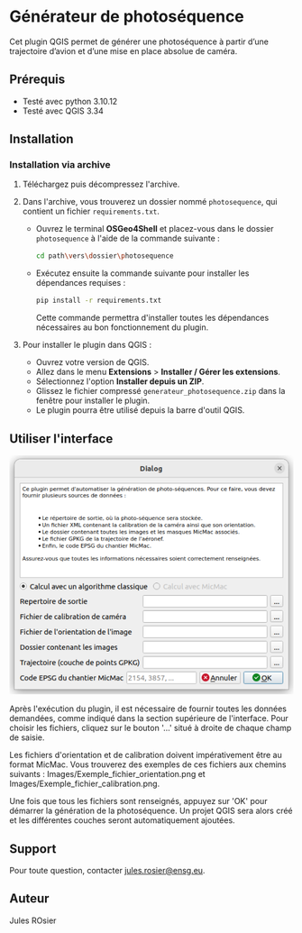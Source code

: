 
# Générateur de photoséquence
Cet plugin QGIS permet de générer une photoséquence à partir d’une trajectoire d’avion et d’une mise en place
absolue de caméra.

## Prérequis
* Testé avec python 3.10.12 
* Testé avec QGIS 3.34

## Installation
### Installation via archive

1. Téléchargez puis décompressez l'archive.
2. Dans l'archive, vous trouverez un dossier nommé `photosequence`, qui contient un fichier `requirements.txt`. 
   - Ouvrez le terminal **OSGeo4Shell** et placez-vous dans le dossier `photosequence` à l'aide de la commande suivante :
     ```bash
     cd path\vers\dossier\photosequence
     ```
   - Exécutez ensuite la commande suivante pour installer les dépendances requises :
     ```bash
     pip install -r requirements.txt
     ```
     Cette commande permettra d'installer toutes les dépendances nécessaires au bon fonctionnement du plugin.

3. Pour installer le plugin dans QGIS :
   - Ouvrez votre version de QGIS.
   - Allez dans le menu **Extensions** > **Installer / Gérer les extensions**.
   - Sélectionnez l'option **Installer depuis un ZIP**.
   - Glissez le fichier compressé `generateur_photosequence.zip` dans la fenêtre pour installer le plugin.
   - Le plugin pourra être utilisé depuis la barre d'outil QGIS.
	


## Utiliser l'interface
![Interface](./Images/interface_plugin.png)

Après l'exécution du plugin, il est nécessaire de fournir toutes les données demandées, comme indiqué dans la section supérieure de l'interface. Pour choisir les fichiers, cliquez sur le bouton '...' situé à droite de chaque champ de saisie.

Les fichiers d'orientation et de calibration doivent impérativement être au format MicMac. Vous trouverez des exemples de ces fichiers aux chemins suivants : Images/Exemple_fichier_orientation.png et Images/Exemple_fichier_calibration.png.

Une fois que tous les fichiers sont renseignés, appuyez sur 'OK' pour démarrer la génération de la photoséquence. Un projet QGIS sera alors créé et les différentes couches seront automatiquement ajoutées.

## Support
Pour toute question, contacter jules.rosier@ensg.eu.

## Auteur
Jules ROsier

